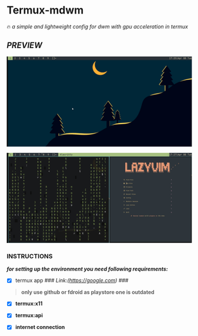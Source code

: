 # **Termux-mdwm** #
:fire: *a simple and lightweight config for dwm with gpu acceleration in termux*   

## *PREVIEW* ##
![home screen](./images/img1.jpg)

![in terminal](./images/img2.jpg)

### **INSTRUCTIONS** ###
***for setting up the environment you need following requirements:***
- [x] termux app ### *Link:(https://google.com)* ### 
> **only use github or fdroid as playstore one is outdated**
- [x] **termux:x11**
- [x] **termux:api**
- [x] **internet connection**
























